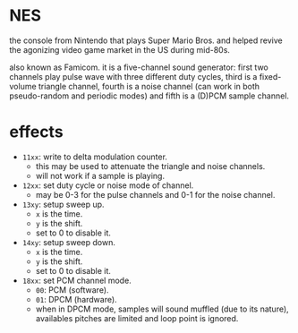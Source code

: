 # NES

the console from Nintendo that plays Super Mario Bros. and helped revive the agonizing video game market in the US during mid-80s.

also known as Famicom. it is a five-channel sound generator: first two channels play pulse wave with three different duty cycles, third is a fixed-volume triangle channel, fourth is a noise channel (can work in both pseudo-random and periodic modes) and fifth is a (D)PCM sample channel.

# effects

- `11xx`: write to delta modulation counter.
  - this may be used to attenuate the triangle and noise channels.
  - will not work if a sample is playing.
- `12xx`: set duty cycle or noise mode of channel.
  - may be 0-3 for the pulse channels and 0-1 for the noise channel.
- `13xy`: setup sweep up.
  - `x` is the time.
  - `y` is the shift.
  - set to 0 to disable it.
- `14xy`: setup sweep down.
  - `x` is the time.
  - `y` is the shift.
  - set to 0 to disable it.
- `18xx`: set PCM channel mode.
  - `00`: PCM (software).
  - `01`: DPCM (hardware).
  - when in DPCM mode, samples will sound muffled (due to its nature), availables pitches are limited and loop point is ignored.
